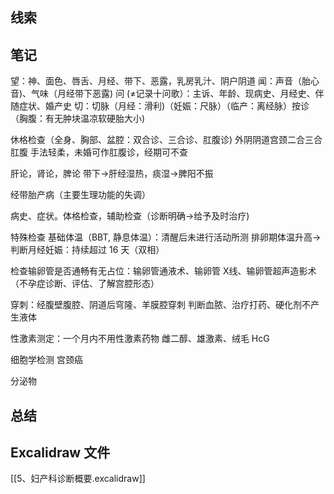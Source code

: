 ## 线索


## 笔记
望：神、面色、唇舌、月经、带下、恶露，乳房乳汁、阴户阴道
闻：声音（胎心音)、气味（月经带下恶露)
问 (≠记录十问歌）：主诉、年龄、现病史、月经史、伴随症状、婚产史
切：切脉（月经：滑利)（妊娠：尺脉）（临产：离经脉）按诊（胸腹：有无肿块温凉软硬胎大小)

休格检查（全身、胸部、盆腔：双合诊、三合诊、肛腹诊) 外阴阴道宫颈二合三合肛腹
手法轻柔，未婚可作肛腹诊，经期可不查

肝论，肾论，脾论
带下→肝经湿热，痰湿→脾阳不振

经带胎产病（主要生理功能的失调）

病史、症状。体格检查，辅助检查（诊断明确→给予及时治疗)

特殊检查
基础体温（BBT, 静息体温）：清醒后未进行活动所测
排卵期体温升高→判断月经妊娠：持续超过 16 天（双相）

检查输卵管是否通畅有无占位：输卵管通液术、输卵管 X线、输卵管超声造影术
（不孕症诊断、评估、了解宫腔形态）

穿刺：经腹壁腹腔、阴道后穹隆、羊膜腔穿刺
判断血脓、治疗打药、硬化剂不产生液体

性激素测定：一个月内不用性激素药物
雌二醇、雄激素、绒毛 HcG

细胞学检测
宫颈癌

分泌物


## 总结


## Excalidraw 文件

[[5、妇产科诊断概要.excalidraw]]
